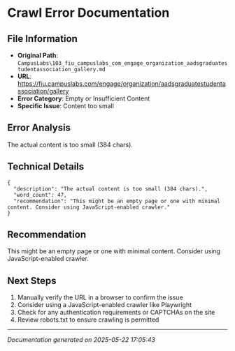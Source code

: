 # Crawl Error Documentation

## File Information
- **Original Path**: `CampusLabs\103_fiu_campuslabs_com_engage_organization_aadsgraduatestudentassociation_gallery.md`
- **URL**: https://fiu.campuslabs.com/engage/organization/aadsgraduatestudentassociation/gallery
- **Error Category**: Empty or Insufficient Content
- **Specific Issue**: Content too small

## Error Analysis
The actual content is too small (384 chars).

## Technical Details
```
{
  "description": "The actual content is too small (384 chars).",
  "word_count": 47,
  "recommendation": "This might be an empty page or one with minimal content. Consider using JavaScript-enabled crawler."
}
```

## Recommendation
This might be an empty page or one with minimal content. Consider using JavaScript-enabled crawler.

## Next Steps
1. Manually verify the URL in a browser to confirm the issue
2. Consider using a JavaScript-enabled crawler like Playwright
3. Check for any authentication requirements or CAPTCHAs on the site
4. Review robots.txt to ensure crawling is permitted

---
*Documentation generated on 2025-05-22 17:05:43*
